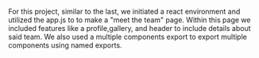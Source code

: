 For this project, similar to the last, we initiated a react environment and utilized the app.js to to make a "meet the team" page. Within this page we included features like a profile,gallery, and header to include details about said team. We also used a multiple components export to export multiple components using named exports.  
